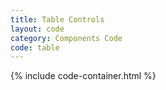 ```yaml
---
title: Table Controls
layout: code
category: Components Code
code: table
---
```


{% include code-container.html %}
